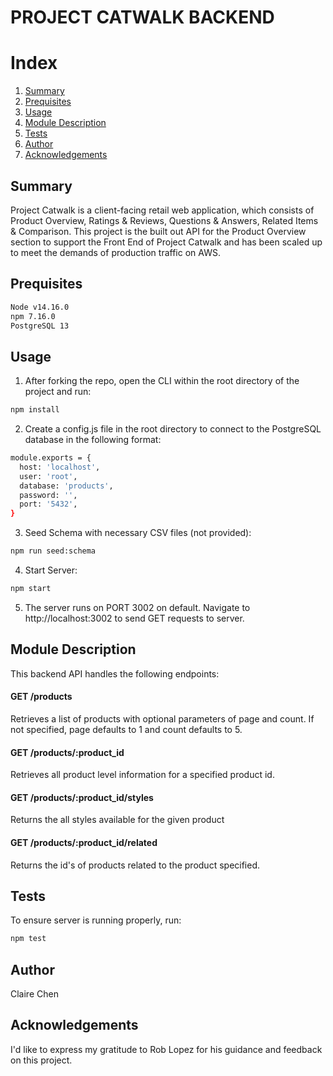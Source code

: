 # PROJECT CATWALK BACKEND

# Index
<ol>
    <li><a href="#Summary">Summary</a></li>
    <li><a href="#Prequisites">Prequisites</a></li>
    <li><a href="#Usage">Usage</a></li>
    <li><a href="#Module-Description">Module Description</a></li>
    <li><a href="#Tests">Tests</a></li>
    <li><a href="#Author">Author</a></li>
    <li><a href="#Acknowledgements">Acknowledgements</a></li>
</ol>

## Summary
Project Catwalk is a client-facing retail web application, which consists of Product Overview, Ratings & Reviews, Questions & Answers, Related Items & Comparison. This project is the built out API for the Product Overview section to support the Front End of Project Catwalk and has been scaled up to meet the demands of production traffic on AWS. 

## Prequisites
```sh
Node v14.16.0
npm 7.16.0
PostgreSQL 13
```

## Usage
1. After forking the repo, open the CLI within the root directory of the project and run:
```sh
npm install
```
2. Create a config.js file in the root directory to connect to the PostgreSQL database in the following format:
```sh
module.exports = {
  host: 'localhost',
  user: 'root',
  database: 'products',
  password: '',
  port: '5432',
}
```
3. Seed Schema with necessary CSV files (not provided):
```sh
npm run seed:schema
```
4. Start Server:
```sh
npm start
```
5. The server runs on PORT 3002 on default. Navigate to http://localhost:3002 to send GET requests to server.

## Module Description
This backend API handles the following endpoints:
#### GET /products
Retrieves a list of products with optional parameters of page and count. If not specified, page defaults to 1 and count defaults to 5.
#### GET /products/:product_id
Retrieves all product level information for a specified product id.
#### GET /products/:product_id/styles
Returns the all styles available for the given product
#### GET /products/:product_id/related
Returns the id's of products related to the product specified.

## Tests
To ensure server is running properly, run:
```sh
npm test
```
## Author
Claire Chen

## Acknowledgements
I'd like to express my gratitude to Rob Lopez for his guidance and feedback on this project.



